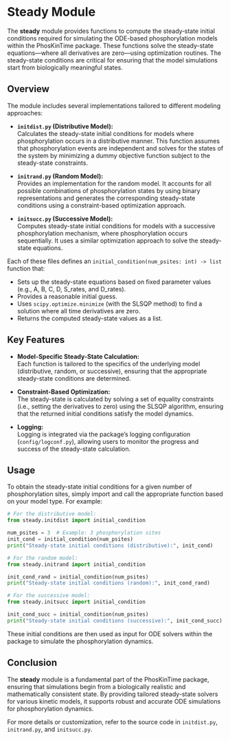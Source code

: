 # Steady Module 

The **steady** module provides functions to compute the steady‐state initial conditions required for simulating the ODE-based phosphorylation models within the PhosKinTime package. These functions solve the steady-state equations—where all derivatives are zero—using optimization routines. The steady-state conditions are critical for ensuring that the model simulations start from biologically meaningful states.

## Overview

The module includes several implementations tailored to different modeling approaches:

- **`initdist.py` (Distributive Model):**  
  Calculates the steady-state initial conditions for models where phosphorylation occurs in a distributive manner. This function assumes that phosphorylation events are independent and solves for the states of the system by minimizing a dummy objective function subject to the steady-state constraints.

- **`initrand.py` (Random Model):**  
  Provides an implementation for the random model. It accounts for all possible combinations of phosphorylation states by using binary representations and generates the corresponding steady-state conditions using a constraint-based optimization approach.

- **`initsucc.py` (Successive Model):**  
  Computes steady-state initial conditions for models with a successive phosphorylation mechanism, where phosphorylation occurs sequentially. It uses a similar optimization approach to solve the steady-state equations.

Each of these files defines an `initial_condition(num_psites: int) -> list` function that:
- Sets up the steady-state equations based on fixed parameter values (e.g., A, B, C, D, S_rates, and D_rates).
- Provides a reasonable initial guess.
- Uses `scipy.optimize.minimize` (with the SLSQP method) to find a solution where all time derivatives are zero.
- Returns the computed steady-state values as a list.

## Key Features

- **Model-Specific Steady-State Calculation:**  
  Each function is tailored to the specifics of the underlying model (distributive, random, or successive), ensuring that the appropriate steady-state conditions are determined.

- **Constraint-Based Optimization:**  
  The steady-state is calculated by solving a set of equality constraints (i.e., setting the derivatives to zero) using the SLSQP algorithm, ensuring that the returned initial conditions satisfy the model dynamics.

- **Logging:**  
  Logging is integrated via the package’s logging configuration (`config/logconf.py`), allowing users to monitor the progress and success of the steady-state calculation.

## Usage

To obtain the steady-state initial conditions for a given number of phosphorylation sites, simply import and call the appropriate function based on your model type. For example:

```python
# For the distributive model:
from steady.initdist import initial_condition

num_psites = 3  # Example: 3 phosphorylation sites
init_cond = initial_condition(num_psites)
print("Steady-state initial conditions (distributive):", init_cond)

# For the random model:
from steady.initrand import initial_condition

init_cond_rand = initial_condition(num_psites)
print("Steady-state initial conditions (random):", init_cond_rand)

# For the successive model:
from steady.initsucc import initial_condition

init_cond_succ = initial_condition(num_psites)
print("Steady-state initial conditions (successive):", init_cond_succ)
```

These initial conditions are then used as input for ODE solvers within the package to simulate the phosphorylation dynamics.

## Conclusion

The **steady** module is a fundamental part of the PhosKinTime package, ensuring that simulations begin from a biologically realistic and mathematically consistent state. By providing tailored steady-state solvers for various kinetic models, it supports robust and accurate ODE simulations for phosphorylation dynamics.

For more details or customization, refer to the source code in `initdist.py`, `initrand.py`, and `initsucc.py`.